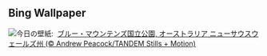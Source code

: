 ## Bing Wallpaper
![](https://www.bing.com/th?id=OHR.EucalyptusForest_JA-JP1746182669_UHD.jpg&w=1000)今日の壁紙: &nbsp;[ブルー・マウンテンズ国立公園, オーストラリア ニューサウスウェールズ州 (© Andrew Peacock/TANDEM Stills + Motion)](https://www.bing.com/th?id=OHR.EucalyptusForest_JA-JP1746182669_UHD.jpg)
<br><br/>
